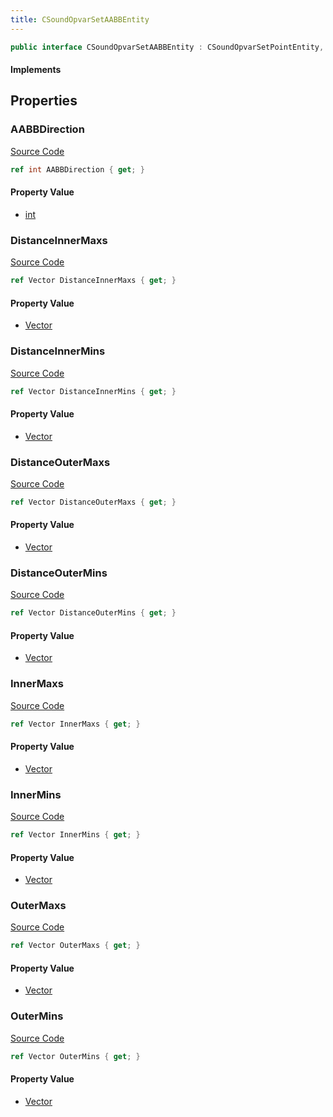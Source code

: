 ```yaml
---
title: CSoundOpvarSetAABBEntity
---
```


```csharp
public interface CSoundOpvarSetAABBEntity : CSoundOpvarSetPointEntity, CSoundOpvarSetPointBase, CBaseEntity, CEntityInstance, ISchemaClass<CEntityInstance>, ISchemaClass<CBaseEntity>, ISchemaClass<CSoundOpvarSetPointBase>, ISchemaClass<CSoundOpvarSetPointEntity>, ISchemaClass<CSoundOpvarSetAABBEntity>, ISchemaField, ISchemaClass, INativeHandle
```

#### Implements

## Properties

### AABBDirection

[Source Code](https://github.com/swiftly-solution/swiftlys2/blob/main/managed/src/SwiftlyS2.Generated/Schemas/Interfaces/CSoundOpvarSetAABBEntity.cs#L25)

```csharp
ref int AABBDirection { get; }
```

#### Property Value

- [int](https://learn.microsoft.com/dotnet/api/system.int32)

### DistanceInnerMaxs

[Source Code](https://github.com/swiftly-solution/swiftlys2/blob/main/managed/src/SwiftlyS2.Generated/Schemas/Interfaces/CSoundOpvarSetAABBEntity.cs#L19)

```csharp
ref Vector DistanceInnerMaxs { get; }
```

#### Property Value

- [Vector](/docs/api/shared/natives/vector)

### DistanceInnerMins

[Source Code](https://github.com/swiftly-solution/swiftlys2/blob/main/managed/src/SwiftlyS2.Generated/Schemas/Interfaces/CSoundOpvarSetAABBEntity.cs#L17)

```csharp
ref Vector DistanceInnerMins { get; }
```

#### Property Value

- [Vector](/docs/api/shared/natives/vector)

### DistanceOuterMaxs

[Source Code](https://github.com/swiftly-solution/swiftlys2/blob/main/managed/src/SwiftlyS2.Generated/Schemas/Interfaces/CSoundOpvarSetAABBEntity.cs#L23)

```csharp
ref Vector DistanceOuterMaxs { get; }
```

#### Property Value

- [Vector](/docs/api/shared/natives/vector)

### DistanceOuterMins

[Source Code](https://github.com/swiftly-solution/swiftlys2/blob/main/managed/src/SwiftlyS2.Generated/Schemas/Interfaces/CSoundOpvarSetAABBEntity.cs#L21)

```csharp
ref Vector DistanceOuterMins { get; }
```

#### Property Value

- [Vector](/docs/api/shared/natives/vector)

### InnerMaxs

[Source Code](https://github.com/swiftly-solution/swiftlys2/blob/main/managed/src/SwiftlyS2.Generated/Schemas/Interfaces/CSoundOpvarSetAABBEntity.cs#L29)

```csharp
ref Vector InnerMaxs { get; }
```

#### Property Value

- [Vector](/docs/api/shared/natives/vector)

### InnerMins

[Source Code](https://github.com/swiftly-solution/swiftlys2/blob/main/managed/src/SwiftlyS2.Generated/Schemas/Interfaces/CSoundOpvarSetAABBEntity.cs#L27)

```csharp
ref Vector InnerMins { get; }
```

#### Property Value

- [Vector](/docs/api/shared/natives/vector)

### OuterMaxs

[Source Code](https://github.com/swiftly-solution/swiftlys2/blob/main/managed/src/SwiftlyS2.Generated/Schemas/Interfaces/CSoundOpvarSetAABBEntity.cs#L33)

```csharp
ref Vector OuterMaxs { get; }
```

#### Property Value

- [Vector](/docs/api/shared/natives/vector)

### OuterMins

[Source Code](https://github.com/swiftly-solution/swiftlys2/blob/main/managed/src/SwiftlyS2.Generated/Schemas/Interfaces/CSoundOpvarSetAABBEntity.cs#L31)

```csharp
ref Vector OuterMins { get; }
```

#### Property Value

- [Vector](/docs/api/shared/natives/vector)

